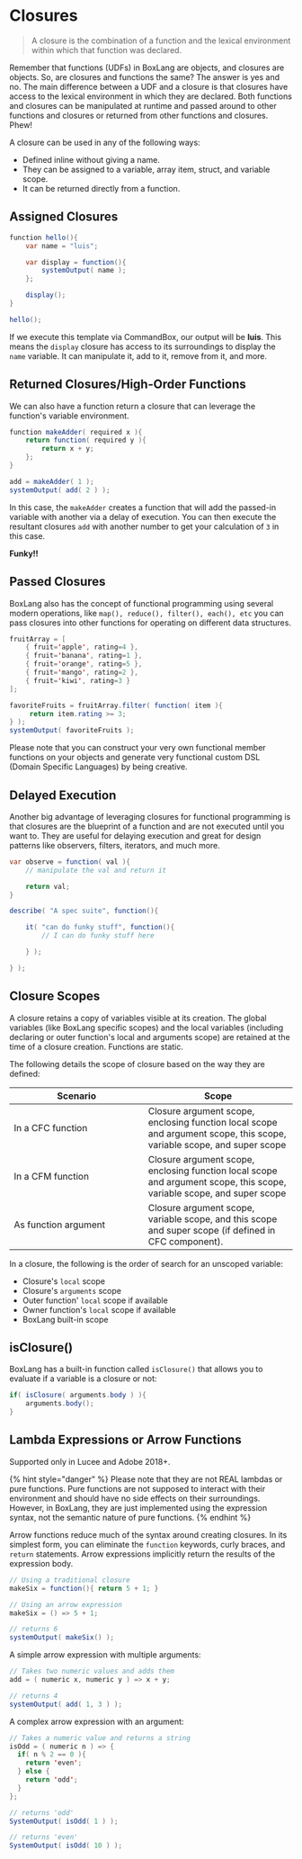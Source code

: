# Closures

> A closure is the combination of a function and the lexical environment within which that function was declared.

Remember that functions (UDFs) in BoxLang are objects, and closures are objects. So, are closures and functions the same? The answer is yes and no. The main difference between a UDF and a closure is that closures have access to the lexical environment in which they are declared. Both functions and closures can be manipulated at runtime and passed around to other functions and closures or returned from other functions and closures. Phew!

A closure can be used in any of the following ways:

* Defined inline without giving a name.
* They can be assigned to a variable, array item, struct, and variable scope.
* It can be returned directly from a function.

## Assigned Closures

```java
function hello(){
    var name = "luis";

    var display = function(){
        systemOutput( name );
    };

    display();
}

hello();
```

If we execute this template via CommandBox, our output will be **luis**. This means the `display` closure has access to its surroundings to display the `name` variable. It can manipulate it, add to it, remove from it, and more.

## Returned Closures/High-Order Functions

We can also have a function return a closure that can leverage the function's variable environment.

```java
function makeAdder( required x ){
    return function( required y ){
        return x + y;
    };
}

add = makeAdder( 1 );
systemOutput( add( 2 ) );
```

In this case, the `makeAdder` creates a function that will add the passed-in variable with another via a delay of execution. You can then execute the resultant closures `add` with another number to get your calculation of `3` in this case.

**Funky!!**

## Passed Closures

BoxLang also has the concept of functional programming using several modern operations, like `map(), reduce(), filter(), each(), etc` you can pass closures into other functions for operating on different data structures.

```java
fruitArray = [
    { fruit='apple', rating=4 },
    { fruit='banana', rating=1 },
    { fruit='orange', rating=5 },
    { fruit='mango', rating=2 },
    { fruit='kiwi', rating=3 }
];

favoriteFruits = fruitArray.filter( function( item ){
     return item.rating >= 3;
} );
systemOutput( favoriteFruits );
```

Please note that you can construct your very own functional member functions on your objects and generate very functional custom DSL (Domain Specific Languages) by being creative.

## Delayed Execution

Another big advantage of leveraging closures for functional programming is that closures are the blueprint of a function and are not executed until you want to. They are useful for delaying execution and great for design patterns like observers, filters, iterators, and much more.

```java
var observe = function( val ){
    // manipulate the val and return it

    return val;
}

describe( "A spec suite", function(){

    it( "can do funky stuff", function(){
        // I can do funky stuff here

    } );

} );
```

## Closure Scopes

A closure retains a copy of variables visible at its creation. The global variables (like BoxLang specific scopes) and the local variables (including declaring or outer function's local and arguments scope) are retained at the time of a closure creation. Functions are static.

The following details the scope of closure based on the way they are defined:

<table><thead><tr><th width="223">Scenario</th><th>Scope</th></tr></thead><tbody><tr><td>In a CFC function</td><td>Closure argument scope, enclosing function local scope and argument scope, this scope, variable scope, and super scope</td></tr><tr><td>In a CFM function</td><td>Closure argument scope, enclosing function local scope and argument scope, this scope, variable scope, and super scope</td></tr><tr><td>As function argument</td><td>Closure argument scope, variable scope, and this scope and super scope (if defined in CFC component).</td></tr></tbody></table>

In a closure, the following is the order of search for an unscoped variable:

* Closure's `local` scope
* Closure's `arguments` scope
* Outer function' `local` scope if available
* Owner function's `local` scope if available
* BoxLang built-in scope

## isClosure()

BoxLang has a built-in function called `isClosure()` that allows you to evaluate if a variable is a closure or not:

```java
if( isClosure( arguments.body ) ){
    arguments.body();
}
```

## Lambda Expressions or Arrow Functions

Supported only in Lucee and Adobe 2018+.

{% hint style="danger" %}
Please note that they are not REAL lambdas or pure functions. Pure functions are not supposed to interact with their environment and should have no side effects on their surroundings. However, in BoxLang, they are just implemented using the expression syntax, not the semantic nature of pure functions.
{% endhint %}

Arrow functions reduce much of the syntax around creating closures. In its simplest form, you can eliminate the `function` keywords, curly braces, and `return` statements. Arrow expressions implicitly return the results of the expression body.

```java
// Using a traditional closure
makeSix = function(){ return 5 + 1; }

// Using an arrow expression
makeSix = () => 5 + 1;

// returns 6
systemOutput( makeSix() );
```

A simple arrow expression with multiple arguments:

```java
// Takes two numeric values and adds them
add = ( numeric x, numeric y ) => x + y;

// returns 4
systemOutput( add( 1, 3 ) );
```

A complex arrow expression with an argument:

```java
// Takes a numeric value and returns a string
isOdd = ( numeric n ) => {
  if( n % 2 == 0 ){
    return 'even';
  } else {
    return 'odd';
  }
};

// returns 'odd'
SystemOutput( isOdd( 1 ) );

// returns 'even'
SystemOutput( isOdd( 10 ) );
```
